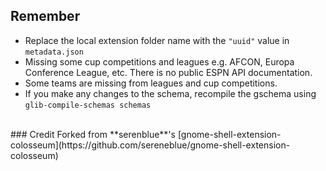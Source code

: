 ## Remember
- Replace the local extension folder name with the `"uuid"` value in `metadata.json`
- Missing some cup competitions and leagues e.g. AFCON, Europa Conference League, etc. There is no public ESPN API documentation.
- Some teams are missing from leagues and cup competitions.
- If you make any changes to the schema, recompile the gschema using `glib-compile-schemas schemas`  
<br/>
### Credit
Forked from **serenblue**'s [gnome-shell-extension-colosseum](https://github.com/sereneblue/gnome-shell-extension-colosseum)